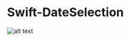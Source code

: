 # Swift-DateSelection

![alt text](https://www.google.com/url?sa=i&rct=j&q=&esrc=s&source=images&cd=&ved=2ahUKEwjR4IGc3KriAhULUlAKHbtkDjAQjRx6BAgBEAU&url=https%3A%2F%2Fgaming.youtube.com%2Fchannel%2FUCwSng3AJP3Na-0VjdCn_8vg&psig=AOvVaw1byVZQV2__IgM-dd933v0B&ust=1558462719029770)
